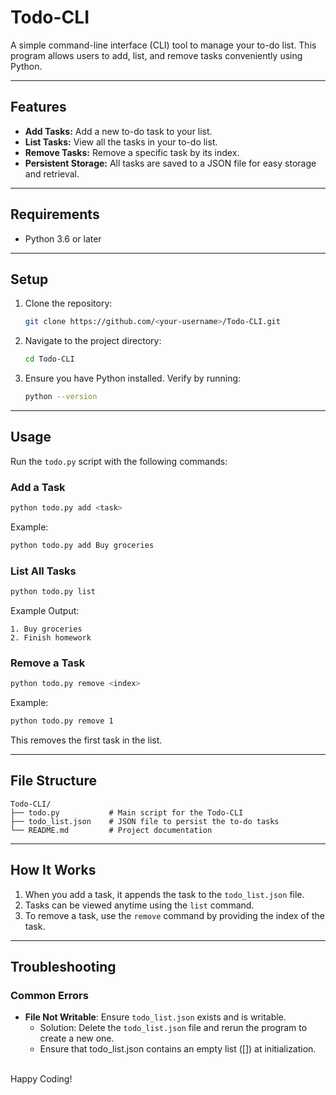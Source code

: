 # Todo-CLI

A simple command-line interface (CLI) tool to manage your to-do list. This program allows users to add, list, and remove tasks conveniently using Python.

---

## Features

- **Add Tasks:** Add a new to-do task to your list.
- **List Tasks:** View all the tasks in your to-do list.
- **Remove Tasks:** Remove a specific task by its index.
- **Persistent Storage:** All tasks are saved to a JSON file for easy storage and retrieval.

---

## Requirements

- Python 3.6 or later

---

## Setup

1. Clone the repository:
   ```bash
   git clone https://github.com/<your-username>/Todo-CLI.git
   ```
2. Navigate to the project directory:
   ```bash
   cd Todo-CLI
   ```
3. Ensure you have Python installed. Verify by running:
   ```bash
   python --version
   ```

---

## Usage

Run the `todo.py` script with the following commands:

### Add a Task

```bash
python todo.py add <task>
```

Example:

```bash
python todo.py add Buy groceries
```

### List All Tasks

```bash
python todo.py list
```

Example Output:

```
1. Buy groceries
2. Finish homework
```

### Remove a Task

```bash
python todo.py remove <index>
```

Example:

```bash
python todo.py remove 1
```

This removes the first task in the list.

---

## File Structure

```plaintext
Todo-CLI/
├── todo.py           # Main script for the Todo-CLI
├── todo_list.json    # JSON file to persist the to-do tasks
└── README.md         # Project documentation
```

---

## How It Works

1. When you add a task, it appends the task to the `todo_list.json` file.
2. Tasks can be viewed anytime using the `list` command.
3. To remove a task, use the `remove` command by providing the index of the task.

---

## Troubleshooting

### Common Errors

- **File Not Writable**: Ensure `todo_list.json` exists and is writable.
  - Solution: Delete the `todo_list.json` file and rerun the program to create a new one.
  - Ensure that todo\_list.json contains an empty list ([]) at initialization.

\
Happy Coding!

